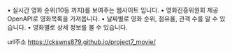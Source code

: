 • 실시간 영화 순위(10등 까지)를 보여주는 웹사이트 입니다.
• 영화진흥위원회 제공 OpenAPI로 영화목록을 가져옵니다.
• 날짜별로 영화 순위, 점유율, 관객 수를 알 수 있습니다.
• 영화별로 상세 정보를 볼 수 있습니다.

url주소     https://ckswns879.github.io/project7_movie/  
